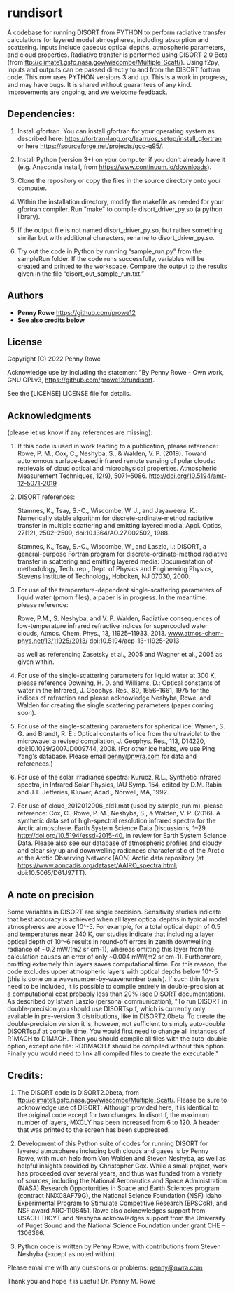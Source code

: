 

# rundisort
A codebase for running DISORT from PYTHON to perform radiative transfer calculations for layered model atmospheres, including absorption and scattering. Inputs include gaseous optical depths, atmospheric parameters, and cloud properties. Radiative transfer is performed using DISORT 2.0 Beta (from ftp://climate1.gsfc.nasa.gov/wiscombe/Multiple_Scatt/). Using f2py, inputs and outputs can be passed directly to and from the DISORT fortran code. This now uses PYTHON versions 3 and up. This is a work in progress, and may have bugs. It is shared without guarantees of any kind. Improvements are ongoing, and we welcome feedback.


## Dependencies:

1) Install gfortran. You can install gfortran for your operating system as described here: https://fortran-lang.org/learn/os_setup/install_gfortran or here https://sourceforge.net/projects/gcc-g95/.

2) Install Python (version 3+) on your computer if you don't already have it (e.g. Anaconda install, from https://www.continuum.io/downloads).

3) Clone the repository or copy the files in the source directory onto your computer.

4) Within the installation directory, modify the makefile as needed for your gfortran compiler. Run "make" to compile disort_driver_py.so (a python library).

5) If the output file is not named disort_driver_py.so, but rather something similar but with additional characters, rename to disort_driver_py.so.

6) Try out the code in Python by running “sample_run.py” from the sampleRun folder. If the code runs successfully, variables will be created and printed to the workspace. Compare the output to the results given in the file “disort_out_sample_run.txt.” 

## Authors
  - **Penny Rowe** https://github.com/prowe12
  - **See also credits below** 

## License
Copyright (C) 2022 Penny Rowe 

Acknowledge use by including the statement "By Penny Rowe - Own work, GNU GPLv3, https://github.com/prowe12/rundisort.

See the [LICENSE] LICENSE file for details.


## Acknowledgments
(please let us know if any references are missing):

1) If this code is used in work leading to a publication, please reference: Rowe, P. M., Cox, C., Neshyba, S., & Walden, V. P. (2019). Toward autonomous surface-based infrared remote sensing of polar clouds: retrievals of cloud optical and microphysical properties. Atmospheric Measurement Techniques, 12(9), 5071–5086. http://doi.org/10.5194/amt-12-5071-2019


2) DISORT references: 

    Stamnes, K., Tsay, S.-C., Wiscombe, W. J., and Jayaweera, K.: Numerically stable algorithm for discrete-ordinate-method radiative transfer in multiple scattering and emitting layered media, Appl. Optics, 27(12), 2502–2509, doi:10.1364/AO.27.002502, 1988. 

    Stamnes, K., Tsay, S.-C., Wiscombe, W., and Laszlo, I.: DISORT, a general-purpose Fortran program for discrete-ordinate-method radiative transfer in scattering and emitting layered media: Documentation of methodology, Tech. rep., Dept. of Physics and Engineering Physics, Stevens Institute of Technology, Hoboken, NJ 07030, 2000. 

3) For use of the temperature-dependent single-scattering parameters of liquid water (pmom files), a paper is in progress. In the meantime, please reference: 

    Rowe, P.M., S. Neshyba, and V. P. Walden, Radiative consequences of low-temperature infrared refractive indices for supercooled water clouds, Atmos. Chem. Phys., 13, 11925–11933, 2013. www.atmos-chem-phys.net/13/11925/2013/ doi:10.5194/acp-13-11925-2013

    as well as referencing Zasetsky et al., 2005 and Wagner et al., 2005 as given within.

4) For use of the single-scattering parameters for liquid water at 300 K, please reference Downing, H. D. and Williams, D.: Optical constants of water in the Infrared, J. Geophys. Res., 80, 1656–1661, 1975 for the indices of refraction and please acknowledge Neshyba, Rowe, and Walden for creating the single scattering parameters (paper coming soon).

5) For use of the single-scattering parameters for spherical ice: Warren, S. G. and Brandt, R. E.: Optical constants of ice from the ultraviolet to the microwave: a revised compilation, J. Geophys. Res., 113, D14220, doi:10.1029/2007JD009744, 2008. (For other ice habits, we use Ping Yang's database. Please email penny@nwra.com for data and references.)

6) For use of the solar irradiance spectra: Kurucz, R.L., Synthetic infrared spectra, in Infrared Solar Physics, IAU Symp. 154, edited by D.M. Rabin and J.T. Jefferies, Kluwer, Acad., Norwell, MA, 1992.

7) For use of cloud_2012012006_cld1.mat (used by sample_run.m), please reference: Cox, C., Rowe, P. M., Neshyba, S., & Walden, V. P. (2016). A synthetic data set of high-spectral resolution infrared spectra for the Arctic atmosphere. Earth System Science Data Discussions, 1–29. http://doi.org/10.5194/essd-2015-40, in review for Earth System Science Data. Please also see our database of atmospheric profiles and cloudy and clear sky up and downwelling radiances characteristic of the Arctic at the Arctic Observing Network (AON) Arctic data repository (at https://www.aoncadis.org/dataset/AAIRO_spectra.html; doi:10.5065/D61J97TT).


## A note on precision
Some variables in DISORT are single precision. Sensitivity studies indicate that best accuracy is achieved when all layer optical depths in typical model atmospheres are above 10^-5. For example, for a total optical depth of 0.5 and temperatures near 240 K, our studies indicate that including a layer optical depth of 10^-6 results in round-off errors in zenith downwelling radiance of ~0.2 mW/(m2 sr cm-1), whereas omitting this layer from the calculation causes an error of only ~0.004 mW/(m2 sr cm-1). Furthermore, omitting extremely thin layers saves computational time. For this reason, the code excludes upper atmospheric layers with optical depths below 10^-5 (this is done on a wavenumber-by-wavenumber basis). If such thin layers need to be included, it is possible to compile entirely in double-precision at a computational cost probably less than 20% (see DISORT documentation). As described by Istvan Laszlo (personal communication), "To run DISORT in double-precision you should use DISORTsp.f, which is currently only available in pre-version 3 distributions, like in DISORT2.0beta. To create the double-precision version it is, however, not sufficient to simply auto-double DISORTsp.f at compile time. You would first need to change all instances of R1MACH to D1MACH. Then you should compile all files with the auto-double option, except one file: RDI1MACH.f should be compiled without this option. Finally you would need to link all compiled files to create the executable."


## Credits:

1) The DISORT code is DISORT2.0beta, from ftp://climate1.gsfc.nasa.gov/wiscombe/Multiple_Scatt/. Please be sure to acknowledge use of DISORT. Although provided here, it is identical to the original code except for two changes. In disort.f, the maximum number of layers, MXCLY has been increased from 6 to 120. A header that was printed to the screen has been suppressed.

2) Development of this Python suite of codes for running DISORT for layered atmospheres including both clouds and gases is by Penny Rowe, with much help from Von Walden and Steven Neshyba, as well as helpful insights provided by Christopher Cox. While a small project, work has proceeded over several years, and thus was funded from a variety of sources, including the National Aeronautics and Space Administration (NASA) Research Opportunities in Space and Earth Sciences program (contract NNX08AF79G), the National Science Foundation (NSF) Idaho Experimental Program to Stimulate Competitive Research (EPSCoR), and NSF award ARC-1108451. Rowe also acknowledges support from USACH-DICYT and Neshyba acknowledges support from the University of Puget Sound and the National Science Foundation under grant CHE – 1306366.

3) Python code is written by Penny Rowe, with contributions from Steven Neshyba (except as noted within). 



Please email me with any questions or problems: penny@nwra.com

Thank you and hope it is useful!
Dr. Penny M. Rowe
